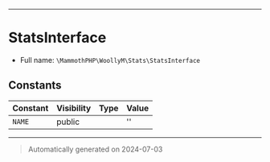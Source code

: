 ***

# StatsInterface





* Full name: `\MammothPHP\WoollyM\Stats\StatsInterface`


## Constants

| Constant | Visibility | Type | Value |
|:---------|:-----------|:-----|:------|
|`NAME`|public| |&#039;&#039;|



***
> Automatically generated on 2024-07-03
